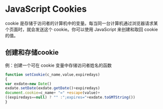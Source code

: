 # JavaScript Cookies
cookie 是存储于访问者的计算机中的变量。每当同一台计算机通过浏览器请求某个页面时，就会发送这个 cookie。你可以使用 JavaScript 来创建和取回 cookie 的值。
		
## **创建和存储cookie**		

例：创建一个可在 cookie 变量中存储访问者姓名的函数

```javascript
function setCookie(c_name,value,expiredays)
{
var exdate=new Date()
exdate.setDate(exdate.getDate()+expiredays)
document.cookie=c_name+ "=" +escape(value)+
((expiredays==null) ? "" :";expires="+exdate.toGMTString())
}
```
